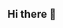 ## Hi there 👋

<!--
**smaierhofer/smaierhofer** is a ✨ _special_ ✨ repository because its `README.md` (this file) appears on your GitHub profile.

📈 my github stats
<p align="center"> <img src="https://github-readme-stats.vercel.app/api?username=smaierhofer&show_icons=true&theme=gotham" alt="smaierhofer" />
